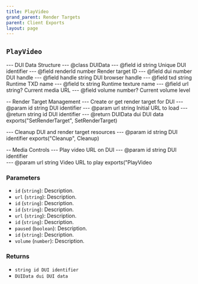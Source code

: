 ```yaml
---
title: PlayVideo
grand_parent: Render Targets
parent: Client Exports
layout: page
---
```


## `PlayVideo`

--- DUI Data Structure
--- @class DUIData
--- @field id string Unique DUI identifier
--- @field renderId number Render target ID
--- @field dui number DUI handle
--- @field handle string DUI browser handle
--- @field txd string Runtime TXD name
--- @field tx string Runtime texture name
--- @field url string? Current media URL
--- @field volume number? Current volume level

-- Render Target Management
--- Create or get render target for DUI
--- @param id string DUI identifier
--- @param url string Initial URL to load
--- @return string id DUI identifier
--- @return DUIData dui DUI data
exports("SetRenderTarget", SetRenderTarget)

--- Cleanup DUI and render target resources
--- @param id string DUI identifier
exports("Cleanup", Cleanup)

-- Media Controls
--- Play video URL on DUI
--- @param id string DUI identifier  
--- @param url string Video URL to play
exports("PlayVideo

### Parameters
- `id` (`string`): Description.
- `url` (`string`): Description.
- `id` (`string`): Description.
- `id` (`string`): Description.
- `url` (`string`): Description.
- `id` (`string`): Description.
- `paused` (`boolean`): Description.
- `id` (`string`): Description.
- `volume` (`number`): Description.

### Returns
- `string id DUI identifier`
- `DUIData dui DUI data`
